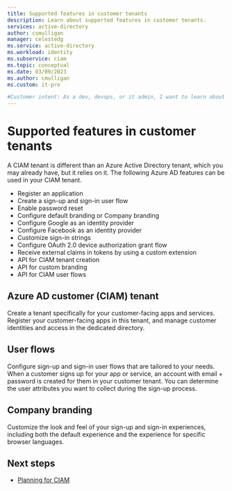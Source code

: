 ```yaml
---
title: Supported features in customer tenants
description: Learn about supported features in customer tenants.
services: active-directory
author: csmulligan
manager: celestedg
ms.service: active-directory
ms.workload: identity
ms.subservice: ciam
ms.topic: conceptual
ms.date: 03/09/2023
ms.author: cmulligan
ms.custom: it-pro

#Customer intent: As a dev, devops, or it admin, I want to learn about features supported in a CIAM tenant. 
---
```

<!--   The content is mostly copied from https://learn.microsoft.com/en-us/azure/active-directory-b2c/supported-azure-ad-features. For now the text  is used as a placeholder in the release branch, until further notice. -->

# Supported features in customer tenants

A CIAM tenant is different than an Azure Active Directory tenant, which you may already have, but it relies on it. The following Azure AD features can be used in your CIAM tenant.

- Register an application
- Create a sign-up and sign-in user flow
- Enable password reset	
- Configure default branding or Company branding
- Configure Google as an identity provider	
- Configure Facebook as an identity provider	
- Customize sign-in strings	
- Configure OAuth 2.0 device authorization grant flow	
- Receive external claims in tokens by using a custom extension
- API for CIAM tenant creation		
- API for custom branding	
- API for CIAM user flows

## Azure AD customer (CIAM) tenant
Create a tenant specifically for your customer-facing apps and services. Register your customer-facing apps in this tenant, and manage customer identities and access in the dedicated directory.

## User flows
Configure sign-up and sign-in user flows that are tailored to your needs. When a customer signs up for your app or service, an account with email + password is created for them in your customer tenant. You can determine the user attributes you want to collect during the sign-up process.

## Company branding
Customize the look and feel of your sign-up and sign-in experiences, including both the default experience and the experience for specific browser languages.

## Next steps
- [Planning for CIAM](concept-planning-your-solution.md)


